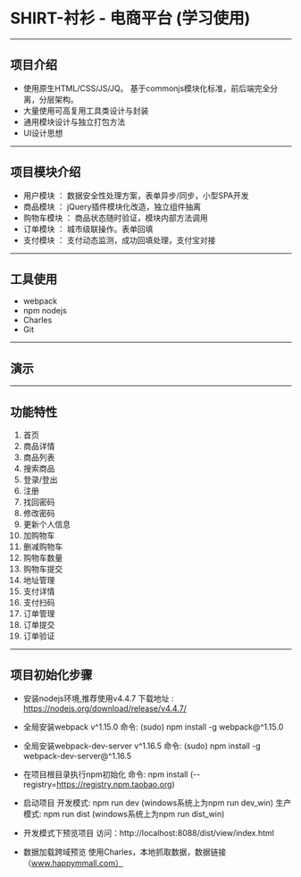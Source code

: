 # SHIRT-衬衫 - 电商平台 (学习使用)


---
## 项目介绍
* 使用原生HTML/CSS/JS/JQ。 基于commonjs模块化标准，前后端完全分离，分层架构。
* 大量使用可高复用工具类设计与封装
* 通用模块设计与独立打包方法
* UI设计思想

---
## 项目模块介绍
* 用户模块 ： 数据安全性处理方案，表单异步/同步，小型SPA开发
* 商品模块 ： jQuery插件模块化改造，独立组件抽离
* 购物车模块 ： 商品状态随时验证，模块内部方法调用
* 订单模块 ： 城市级联操作。表单回填
* 支付模块 ： 支付动态监测，成功回填处理，支付宝对接

---
## 工具使用
* webpack 
* npm nodejs 
* Charles
* Git

---

## 演示

---


## 功能特性

1. 首页
2. 商品详情
3. 商品列表
4. 搜索商品
5. 登录/登出
6. 注册
7. 找回密码
8. 修改密码
9. 更新个人信息
10. 加购物车
11. 删减购物车
12. 购物车数量
13. 购物车提交
14. 地址管理
15. 支付详情
16. 支付扫码
17. 订单管理
18. 订单提交
19. 订单验证


---

## 项目初始化步骤

* 安装nodejs环境,推荐使用v4.4.7
    下载地址 : https://nodejs.org/download/release/v4.4.7/

* 全局安装webpack v^1.15.0
    命令: (sudo) npm install -g webpack@^1.15.0

* 全局安装webpack-dev-server v^1.16.5
    命令: (sudo) npm install -g webpack-dev-server@^1.16.5

* 在项目根目录执行npm初始化
    命令: npm install (--registry=https://registry.npm.taobao.org)

* 启动项目
    开发模式: npm run dev (windows系统上为npm run dev_win)
    生产模式: npm run dist (windows系统上为npm run dist_win)

* 开发模式下预览项目
    访问：http://localhost:8088/dist/view/index.html
* 数据加载跨域预览
    使用Charles，本地抓取数据，数据链接（www.happymmall.com）
